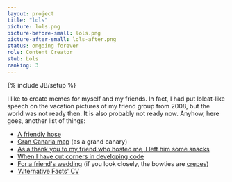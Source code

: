 ```yaml
---
layout: project
title: "lols"
picture: lols.png
picture-before-small: lols.png
picture-after-small: lols-after.png
status: ongoing forever
role: Content Creator
stub: Lols
ranking: 3
---
```

{% include JB/setup %}

I like to create memes for myself and my friends. In fact, I had put lolcat-like speech on the vacation pictures of my friend group from 2008, but the world was not ready then. It is also probably not ready now. Anyhow, here goes, another list of things:

<ul>
<li><a href="../../assets/img/project/friendly_hose.jpg">A friendly hose</a></li> 
<li><a href="../../assets/img/project/grand_canary.png">Gran Canaria map</a> (as a grand canary)</li> 
<li><a href="../../assets/img/project/tide_pods.jpg">As a thank you to my friend who hosted me, I left him some snacks</a></li> 
<li><a href="../../assets/img/project/corners.png">When I have cut corners in developing code</a></li> 
<li><a href="../../assets/img/project/crepe_bowties.png">For a friend's wedding</a> (if you look closely, the bowties are <a href="../../assets/img/project/crepes.jpg">crepes</a>)</li>
<li><a href="https://github.com/carolinux/cv/blob/honest/KarolinaAlexiouCV.pdf">'Alternative Facts' CV</a></li>


</ul>

